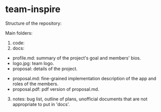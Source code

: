 team-inspire
============

Structure of the repository:   

Main folders:   
1. code:   
2. docs:    
+ profile.md: summary of the project's goal and members' bios.
+ logo.jpg: team logo.
+ proposal: details of the project.
- proposal.md: fine-grained implementation description of the app and roles of the members.
- proposal.pdf: pdf version of proposal.md.  
     
3. notes: bug list, outline of plans, unofficial documents that are not appropriate to put in 'docs'.
